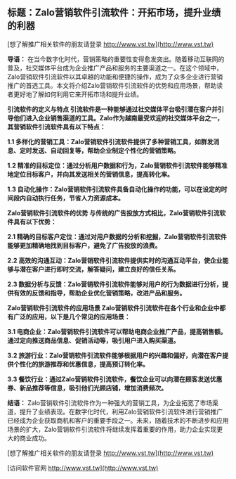 ## **标题：Zalo营销软件引流软件：开拓市场，提升业绩的利器**

[想了解推广相关软件的朋友请登录 http://www.vst.tw](http://www.vst.tw)

**导语：**
在当今数字化时代，营销策略的重要性变得愈发突出。随着移动互联网的普及，社交媒体平台成为企业推广产品和服务的主要渠道之一。在这个领域中，Zalo营销软件引流软件以其卓越的功能和便捷的操作，成为了众多企业进行营销推广的首选工具。本文将介绍Zalo营销软件引流软件的优势和应用场景，帮助读者更好地了解如何利用它来开拓市场和提升业绩。

**引流软件的定义与特点 引流软件是一种能够通过社交媒体平台吸引潜在客户并引导他们进入企业销售渠道的工具。Zalo作为越南最受欢迎的社交媒体平台之一，其营销软件引流软件具有以下特点：**

**1.1 多样化的营销工具：Zalo营销软件引流软件提供了多种营销工具，如群发消息、定时发送、自动回复等，帮助企业制定个性化的营销策略。**

**1.2 精准的目标定位：通过分析用户数据和行为，Zalo营销软件引流软件能够精准地定位目标客户，并向其发送相关的营销信息，提高转化率。**

**1.3 自动化操作：Zalo营销软件引流软件具备自动化操作的功能，可以在设定的时间段内自动执行任务，节省人力资源成本。**

**Zalo营销软件引流软件的优势 与传统的广告投放方式相比，Zalo营销软件引流软件具有以下优势：**

**2.1 精确的目标客户定位：通过对用户数据的分析和挖掘，Zalo营销软件引流软件能够更加精确地找到目标客户，避免了广告投放的浪费。**

**2.2 高效的沟通互动：Zalo营销软件引流软件提供实时的沟通互动平台，使企业能够与潜在客户进行即时交流，解答疑问，建立良好的信任关系。**

**2.3 数据分析与反馈：Zalo营销软件引流软件能够对用户的行为数据进行分析，提供有效的反馈和指导，帮助企业优化营销策略，改进产品和服务。**

**Zalo营销软件引流软件的应用场景 Zalo营销软件引流软件在各个行业和企业中都有广泛的应用，以下是几个常见的应用场景：**

**3.1 电商企业：Zalo营销软件引流软件可以帮助电商企业推广产品，提高销售额。通过定向推送商品信息、促销活动等，吸引用户进入购买渠道。**

**3.2 旅游行业：Zalo营销软件引流软件能够根据用户的兴趣和偏好，向潜在客户提供个性化的旅游推荐和优惠信息，提高预订转化率。**

**3.3 餐饮行业：通过Zalo营销软件引流软件，餐饮企业可以向潜在顾客发送优惠券、新品推荐等信息，吸引他们光顾店铺，增加消费频次。**

**结语：**
Zalo营销软件引流软件作为一种强大的营销工具，为企业拓宽了市场渠道，提升了业绩表现。在数字化时代，利用Zalo营销软件引流软件进行营销推广已经成为企业获取商机和客户的重要手段之一。未来，随着技术的不断进步和应用场景的扩大，Zalo营销软件引流软件将继续发挥着重要的作用，助力企业实现更大的商业成功。

[想了解推广相关软件的朋友请登录 http://www.vst.tw](http://www.vst.tw)


[访问软件官网 http://www.vst.tw](http://www.vst.tw)
